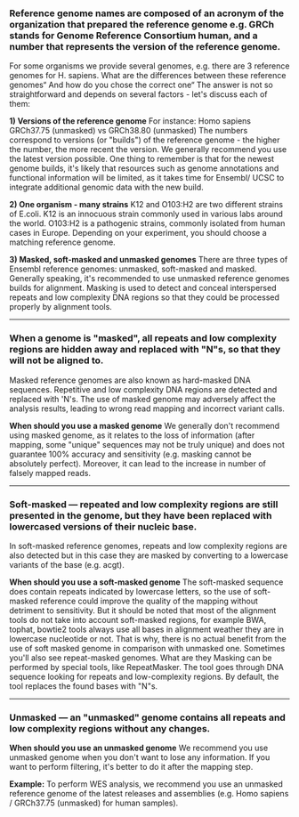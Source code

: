 ### Reference genome names are composed of an acronym of the organization that prepared the reference genome e.g. GRCh stands for Genome Reference Consortium human, and a number that represents the version of the reference genome.

For some organisms we provide several genomes, e.g. there are 3 reference genomes for H. sapiens. What are the
differences between these reference genomes“ And how do you chose the correct one“ The answer is not so straightforward
and depends on several factors - let's discuss each of them:

**1) Versions of the reference genome**  For instance:  Homo sapiens GRCh37.75 (unmasked) vs GRCh38.80 (unmasked) The
numbers correspond to versions (or "builds") of the reference genome - the higher the number, the more recent the
version. We generally recommend you use the latest version possible. One thing to remember is that for the newest genome
builds, it's likely that resources such as genome annotations and functional information will be limited, as it takes
time for Ensembl/ UCSC to integrate additional genomic data with the new build.

**2) One organism - many strains**  K12 and O103:H2 are two different strains of E.coli. K12 is an innocuous strain
commonly used in various labs around the world. O103:H2 is a pathogenic strains, commonly isolated from human cases in
Europe. Depending on your experiment, you should choose a matching reference genome.

**3) Masked, soft-masked and unmasked genomes**  There are three types of Ensembl reference genomes: unmasked,
soft-masked and masked. Generally speaking, it's recommended to use unmasked reference genomes builds for alignment.
Masking is used to detect and conceal interspersed repeats and low complexity DNA regions so that they could be
processed properly by alignment tools.

---

### When a genome is "masked", all repeats and low complexity regions are hidden away and replaced with "N"s, so that they will not be aligned to.

Masked reference genomes are also known as hard-masked DNA sequences. Repetitive and low complexity DNA regions are
detected and replaced with 'N's. The use of masked genome may adversely affect the analysis results, leading to wrong
read mapping and incorrect variant calls.

**When should you use a masked genome**  We generally don't recommend using masked genome, as it relates to the loss of
information (after mapping, some "unique" sequences may not be truly unique) and does not guarantee 100% accuracy and
sensitivity (e.g. masking cannot be absolutely perfect). Moreover, it can lead to the increase in number of falsely
mapped reads.

---

### Soft-masked — repeated and low complexity regions are still presented in the genome, but they have been replaced with lowercased versions of their nucleic base.

In soft-masked reference genomes, repeats and low complexity regions are also detected but in this case they are masked
by converting to a lowercase variants of the base (e.g. acgt).

**When should you use a soft-masked genome**  The soft-masked sequence does contain repeats indicated by lowercase
letters, so the use of soft-masked reference could improve the quality of the mapping without detriment to sensitivity.
But it should be noted that most of the alignment tools do not take into account soft-masked regions, for example BWA,
tophat, bowtie2 tools always use all bases in alignment weather they are in lowercase nucleotide or not. That is why,
there is no actual benefit from the use of soft masked genome in comparison with unmasked one. Sometimes you'll also see
repeat-masked genomes. What are they Masking can be performed by special tools, like RepeatMasker. The tool goes through
DNA sequence looking for repeats and low-complexity regions. By default, the tool replaces the found bases with "N"s.

---

### Unmasked — an "unmasked" genome contains all repeats and low complexity regions without any changes.

**When should you use an unmasked genome**  We recommend you use unmasked genome when you don't want to lose any
information. If you want to perform filtering, it's better to do it after the mapping step.

**Example:**  To perform WES analysis, we recommend you use an unmasked reference genome of the latest releases and
assemblies (e.g. Homo sapiens / GRCh37.75 (unmasked) for human samples).